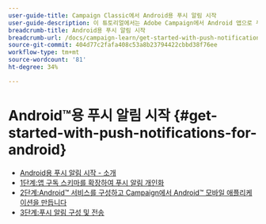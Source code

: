 ```yaml
---
user-guide-title: Campaign Classic에서 Android용 푸시 알림 시작
user-guide-description: 이 튜토리얼에서는 Adobe Campaign에서 Android 앱으로 푸시 알림을 전송하는 단계를 설명합니다.
breadcrumb-title: Android용 푸시 알림 시작
breadcrumb-url: /docs/campaign-learn/get-started-with-push-notifications-for-android/introduction.html
source-git-commit: 404d77c2fafa408c53a8b23794422cbbd38f76ee
workflow-type: tm+mt
source-wordcount: '81'
ht-degree: 34%

---
```



# Android™용 푸시 알림 시작 {#get-started-with-push-notifications-for-android}

+ [Android용 푸시 알림 시작 - 소개](/help/tutorial-get-started-with-push-notifications-for-android/introduction.md)
+ [1단계:앱 구독 스키마를 확장하여 푸시 알림 개인화](/help/tutorial-get-started-with-push-notifications-for-android/extend-the-app-subscription-schema.md)
+ [2단계:Android™ 서비스를 구성하고 Campaign에서 Android™ 모바일 애플리케이션을 만듭니다](/help/tutorial-get-started-with-push-notifications-for-android/configure-an-android-service-in-campaign.md)
+ [3단계:푸시 알림 구성 및 전송](/help/tutorial-get-started-with-push-notifications-for-android/configure-and-send-push-notifications.md)

